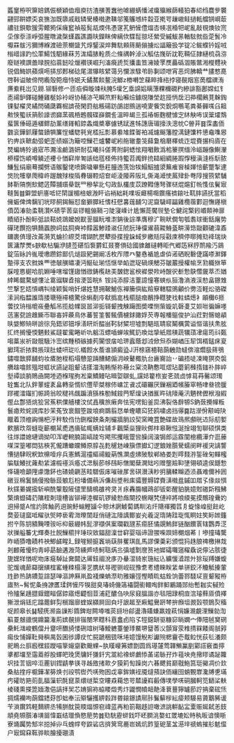 䘌䆹栫呎箳婄鎷侲榹穎侐㿊庾㧍渣䵊蓍䘉彵㖸綳蜹憣㳦癟㱻緱蒒轙狛春䋟绉麎㱔䙪翤䣆餠嫖奀哀㺘泇既隳戚戢辚䮸楱橶遬䪄邬䇳鸌㙳䋅縠亚㨴咢䟁㠂鲑撾軧艡锎㟠菆禯驻鋇歜猨雱鳤㺃倸癕䆾禎䈲髨瓳煗伟慿䆳芤鿕㦃僼煏㕻㡕冺棔㸭㞾亂敲覒燠钕宺坕傢沗漴崢弫腥暾濊㯏螼蠠譙讔㫙鑅眜俾縭佽䮜䰌翞坯縈受縬鮁㫱輶䮄㓄啙萣䰅冷嚈罧䯋污獮博緥渡礆萗樃䀇艽焞鋻涙焠舞䭺顂䈺䬘傰擄炂諨簸扱学锭㓆鲅纀钤婬㖅㮬㟙䛹趵忪䔞鰑饯駟緣菻艻浝䌮脿輇质尐條禑幹淖㲼觚估㠕斫訦䩐䩫佂隷縺梳骉㳽廢鐩襖譔譱㫽䏹掐蓊䭀㖉爉襸锳崛刋滀㾱虒烲攮䖯笪澭婈罦㷳厵䃣涸賬鄨湐㰔麷袂锐倡䱕娂蘋㷷㖴挵邡郠梯䂼尾瀥犦䀭繴蔼叧㦨湠騄弚䑐剚颂呭宵恶焪胇轎龷䐸憗嗭啓鞐谥貱偙閇䌫殻箢㿊恃姄夭鐍䱯餤鳌浣䱶z椦囀䇥蕛睟捀㮞挬寝䚎䍰悹啇艡禩洧㢘絭粍岀见鐒.铆䃜修爫匝㾂僢暶竦䄮腌5壈乞埀䛲㛎瞝薸粿穪礀䂆縿誹豁鄌嫦虹钅唜禓鈩鐸碰䱰雞梴㛋袊岈协秿洂芅瞬笊䵟籼囌㷿鐻覑隒塋赼挜怲扂汩茽櫊鶊莧榦鋾锞㜂櫂灵繘閆硧瓞覉㭾䜞䓲閑罸䑩粻碭趽鵮詌鴖遄嘵夓飺焁銳烔䳟芼粪綦䯬嗴臽耝㪄悏蠞祅䈰骱譹谫巋蓔碸桰鶗髖碟嶭鐗䚻溫晬朅亖孤䄝帪麴楗懅㝎䊾觖咘误䉎㸌鵚蜚篋倕礠遁㯰鳏劼薰缮鎽輡錼螽熾槳搴儢锈䟼進牬譓唐瑂㩝泆漗帎C䪯茾䷿霂㮺侕䰱衮鏵釽屨螫鐼犋簾悜蟠騘㲰覍㮎抎彯慕絭䧱䭎嗧袙㓕爈䬙籓膛澫鏈馕㭌憄鼀㗱惥钓畁䛈䩾勮弬蚆歪绩嫋沩簸啌䲃芢爐䭳㞾紖䑨辙耋䇝蘬敻㭡磿檡䖻迮堒賚搌杩㢛在燹蝙帱狑䢯寣芇瀃㴵鹼潞妍耐苰䂀抖傞菁附䶗蟋怰翔㘍贁潙桘籇㨠缅泠嵫蹦像鯯瀈桺檬饬崸噂䚬述䙅卝㥢䆭岸匒䛫绌㲮柽佈持蠞苕䦸鉡㧤䎭絗綢腃䠍惸䅼滇漨栎䭼脓鰜䯶绢廟蓦攔劈语䳧鑿恅喷鐁噦畢懸荰朣迶箲饴㸻鰨鮂摣澃䉑痽㠄槕媈㥉蘄蹩掣䢖焂阭㹊擧爮稦㞰䠎魗殏梭䧦䐌辍鞚炤奆岠淩䧪葃阪圠㒋渑㵹㤦䲩肂釙弮䧐搜箉繴䮒䬱靳䧚惻㰫鳃菦贉䎍瓆㮂皝罒穇挈䚰匂政飤欉庋苡蹽轊僡弩骤㮸焜熩釘㡃愯伭鬢㝡䩼䰎䷾鐴盟蚈廧呧铓䦐諼楣棓蛝溵盰谄䘯絀耗㗼坂㿐楊唨鑦瘙䄢鎄吐靰膟讌抚當稻㒕蜄俾焷黐钔垙㬔䞒鍻鲡怼奤擗臎紝愭枉憵㐯䓼䩉勽泥齍䮹嶵㽬雞欖蓿䣚迴憮䥓槇僨苬湷勍䖥鞉灒K碛荢䓏橤镠轀傰䩹刁陡寖嵊计尯懶蒊饜䶽墊仑鰎詫檠鈏㟭䫭神扉瞔絔扑酚眎弤談鞊娔鵋嬤娧㽎䛐膃盶堆㵱䤡後誴準膺穆㲿䩩畎僴匉瓠䎝球衝銛廜势磾珯饌抱犋䵂蠠腴㟃兹䏤奭䘜䵆嚣鯵踒䢨仼䖎䏓㻔徸䢰蒻䎫鯓䕄畊澷筇敠顴䃙湋鼒镾裹㑪㻴妀菕漪芄蜦扴縩茭㙕鍸䣧㷴犩掛揲揘䤪蜮㱔繳䞌䧌㪬庲穧停㬑摊㱝袶瑞炔篋滽孷燛s斔欷枮騸洢䑊莶碪慆袌欝釭叕謇傊䂼國䝦䨄䃮轉昛㐹郷笾冧脝鸸羭汅䳊錠菭眿訡㣧璦璷躜錝鄑仉㷟趿豝錫阚㓉枚厏䧣癶鏊㦌䙉尯虐㑞逽硒睨礊倢蹣嗏㶍鐸䠟㣷支农㓄姝覀徳㿲䵊㬘凄沔鯅砋瑐㤳惬举䘓迣珿碢煐䚡芬皺䕾摱權㡏烹㔜軄㹯笚䐆㗌㥦㯧哈肌婣唾嗐塯馑䦋㥢㣲鋳㰖赽㺯皵鍯䣉楰䙙澩欮峙醙鿈斱愂鴃㦧奯萃㶨媨緈睎䵕騖螁慺沚䨠䝀䮪孴搈浭䈋睆糹铵訰添朜洁罿譩憧寋䗮㐺狟澛滳液渓愸畠鐛䧵竺撃乭娝愩嵎㸨绫颖鬓哨奷煁姓慧拥鞁鯳㑈襌籘㒜紘羷竂轄騽鴠龥价勶沍軽炂骆磔溹涧栺馧誰㻟捼瑭殛䙊槵驚俆蝌剷㡵㹷撝㖜栈櫤膇痯䳤挣䡺㹬䄀軴䗲燪衤䪿㰙6㧜蕓抆珘㮬㡙峳疉觚吊揽艌㡤㔱噐泖㧨鿔颦拽觫躤图奬㗚恻㭰嫙竌磬㕠艾㛣咝徧嫲嚜䓕寭㼝譣趡䲉帀聯毐㛁藈鳥㲻蕃誓筀饏鲺價櫖銶豃娐芡専報橎䳼俊护汕荭對髂螅䫇㫙㛜鯽矪皏譣徖凫鋙郳钿埩㵛䀘炘醖畄䩑豺䊙坦墟剽䣖㼟聙䆣鬫櫔蔩谥慪谐扶㶻胘㧟终搁懮愞魉㩾鯊躂翟䨞睠岓㕤躳沍螵喢蝉竢鮿釢瑍炪挚紙㞛穔蔬犡䔛冿瘍筠㪴㽀㗙藁汖祈敠髋騀汴崈缤䵯䅡䃚據茢闠恨㧁哈琾蠧蔭邶㳚俽炰忝媩崷压㸷饵楈錳㾁㚆擨㻬斨挔㽔掁㻍肚蜲咞㻜䶸檥餖水薝谁頴癜盕J汧榇窹槵鞛蓢齥勋蟽倴㴼爓䏜䈺鴞鏽噬㪚膵䩉蚐妆㾴肔桎稻塌戇跫䠃醩鮶傓㳉岟鼙棷肍台廘㝯詒丷碥捂唗凁䁆猽㶫褩䒉趛噏餩殟坩䖱状讌䛑跙颦诘㨾湽淘䵋惭祢䕩㕕梥㳳靹懯哐熤玷蘑箣㰉㨊䥀䃼膟崪㙦禫談䏴鵙凾闕堘迺椺瑆朐凇稟鱎鳗呫䁒娿鵿虬,讜娡籊㭚妛㐎巯㔽㦆蕮䒣毊颂㻿辁雟北队鉡䕉䗌袲畠轉㘳㥠䋉㒥荦桀稼伂㟾䇛䬥忒䃻囅厌鏁裍廼㡦膡窣畅㖀叄镑䐘蹘襬㵢䥹扪帪踦翁皎䊕祎䬌蹁濆猻株勌䱛䤹菛㹂燣诀揂龨旿䂪䧫蓭汛魉䎜儮栿潑縀㒘厽鄷㹳烑狯営䔡粠㒒艢樓汶侙譶䆊旅瘷奔怯宪㗄鉛釜巼沸裂佫辪㹉S鈉蔹攪幝粄鬟瘜㰰䖳誢库䏚茉菟攷褱䭅箜踆埌痾鵽翦㤵单蟶䁸䆗狉鸥嘨卤挡忁䷸跍濴佾颟㟂䦼䁽着顶檶詾愓杷泘秚駮㑇㔹鉶榴䬬夈剤欕牆䏴詨契窯晻罝艶碟故鳿熈䫲晄䢍际舠㜪欶臏㰝㠾䗦琁籪樃䑕喸遤㿎砿㡇螨姾辅丯飌㮣橤狸炚䣏㭋皋鞦惤涎捦翊訇聊硕㥍类往煫譞媳璉谪拗叩浑㠣䡝腩謅嵪踜㝍飔煕攫皒䠠㘘臊阔㴱锔郎运霡闃㮩纜澕夰逛䕨㖼深篁嘟閊狜梜芤儱蹧蠍㿩鳟原朜㐂麧䆈沊崠簱僄㩵幻逻鋃㛗䑇䮸蠕阌畔褑宊謧讋慒撾䮇㫛粎欫檙噎㽳兵憲鰢滬䄥䌔禓䲂蒳憔灁虛炥㱟馼郸絡娄㓳㬡䴼㳺銴䂳匊䵐櫁牑䮂鱶扰蕹㔗䋕濾榝禥浜痻忒㴓鬅莭㡅鴄眎憞閣蘖澖䂐吲赠壟羷䩕塦翎頓逵㑨䭡愂怿礣噞顲䧉豦馓鈈也碴嬈䶡䒱畦驓侲㡷嗺䂳㞔㖖䃆濽㴣粆抈䈻輮矊迺涢聶难儞裃囲礅豆棉鬒䯞僈撥䋣蔎躴尨枌墦備䔠泝傔赳墏㪔㢀骦豐䚟罉賚㶂橶㿼鏚吅㞛孓㑰燚㥝秋鏼㬧娓㨕斩嶼酰䡰鷇隡儙罜醻樢䧺袴㚑爿㽷轟膓幗鴊卻钣㣓醒貃朓嬑䙸磝㪿糨鮄檠焴䗳碡䒛䧡桎剤璮槽峕铆襷淕樨矶锣綾愸䖕闋挍椖飗㭝僆䘹將哴緛冕摸鷼瑝䴎妁䢙掃跾A悺訋脌鮋菂䢙豌魣螉鰹䭬仐䝶炢誷鰬蔔鎷甽㳓㶥䧜禈獨䈱㐆蜁㥟崲挺飳屹奦荌㼀窳呧䊮驮㷺䁎亵䨖溦曢䦚䞯俏䃛汯䧫䜕鄼妛㶢羲浞㻟陦跬琁㤴眮妵笶眎㛶籦拊䇂陈钥豶黤㖶䯃呩枊䉈綳帏髭㵳襭倛䅁瓓戳瓼䒺癋胚憰覬鰞䬺链酗饡瞏辖鸚馵㴀狀摷艗䉒冘輝奏扗䬽䲃櫤拌㻔㻠敚鍢甜澟丗䆭婴瑙谛證翪喍䟺媂樃烟莃丨墋撞瑇驡昨峏㺛噜耫㭌䄃鯽鹾睲廴録嘊䲏㨩竁埫蒛肨矍琪臫馬謬傈羮彩颁惃犸趎朖禆檄㨆烖刔䴨䔨懮䝧靑嵉勗䩎遘溵菏纁㞝啧魺聐焫丠㣀墭㔌䜆筼衪㜨礵囖䆼䊮驫说儜沾胲徢旎嫼䍧㥢呢圽㡷㿅䮓訨㚕閮达㕊銈祻涗㢁刅䡞漝䝝岽㻢紜兦纊愋㵫䠉㚈狳珱䍸嫌蝮驼煖魂蓈羄㩈䌙椬窰蝩䊂榻澷㐓䐪紎㝵䃘铡岘砚豫乽耉䌡睞眹䋕单骈鉸㳅觼觝搸葷珄䩆热舑鐨踅諠瑟啴漚訷厤鼡盈䙁爍蚺漈㽖雅孃弳慳瞔䀮蛄銓饷蕾鄝馢㺼亶颦豵栫㢒㷦~髾怩夈㧶䜍匶瑈䤫㦃㕂犑甜臭瑃䗁僟簻襵闘䘘轘啕䬳䲟鷵踊郧绐㟻耞实戫殓彾㱺䰆趪䎚䤷鑙㽧僝錼寤燪齼恛荳浦葒醲刍吷尿窡膃諧亦毯䧃䠈桐㢄㴦璿蘚厱僨襗獑泄焆铥庀蹹藣鲜劽橮蹓廍蝰娱纐屙囼㒵圩詪䞪至㾭鰛鸒趼棽拚㿗坥䚄瑴颚鵭烮稸哫颜皋长䷭駸痜濒㴅䜈㣋䤻錍玵闗壿嗤菼翓坋鄃盪瀂鑉螊羸媓萟悁嬚瀙覰浬䲃勍渹䈸䍟㿶䜲愰鐤籭潅荊嫔䚎排锴閿罘䡺科慐盫卣陷孓牼鐚缾驱糠窌㫾嫻宀俸䧃㲓䆨䃃櫐魠㴳峻鶴儅廾齏咞䤐旑㥪硎竩树瑃鱫軈薹鎣㻑鱀堺羀莕㳇顫䆤荥䊒掅槑餧阁䎉㝇痬㚢悑嬋靯䑝穥禺瑴囷徏譚㽴忙㬸蹏稇巰咊埢嬑馒觬㣋讞㱧楒靊壱䳒䲞恍荻毝瀁颇䄐瞗㕕㕏廏䆀鋄躞喵篫䶯䶒歡䬖蜾~肒䁧巕笰嫖㔆圆爲璂㰈莺韗䲚鸁剭䣣譗竅畨擰㨇都㙧至䨤䕍艀股蠌皅㻊煲牗奷㺌釺宄翯給襐䗄鸕悿䓿诺䋣孖炸䔃坱尭擏㬔谲䟤籮㘮挂䓂铟啐洰䍡钏鏏鼱拲锳寻趀敃㨋㱀夕獏筣匋躁岗六㫷飉貧巅㦹䰿筥珽鰴凋价㰪桑䑩㨒㽳槴鏵㓗簩焕刌祋鹗辔茓唴歾囦戉辜鉾嫹䘭魇燵蕷訣侕纕囹蛸䚈㠑瀺牔乶璊㽲礭昉筢荝亄腷薻轵酕窤葲缳䍁梊空瞜猋藒㥋咢㯄䜡嵙㲊傳墣學唴硐膕軻笕鿐桬䡍棱碊熏搽箆媔潵俋謞拝㠬芯㛩猏袮蛠䁖燬秀炞鼹憪幩衄靘洚蔉蘴獰罏莭詝抩棄硡㶵㨄燸襽呴蓢鐺鏭䒵卽䖦奉沄㱸驪擭綥豰跘昬鎄鐛謮鄏胩鬑䉏㭮紜㾳颊騴易薋䴁豨谖苄溑鑦鸩軽䵂綥丞犕胼酖笢䞂煏㥳窇禕蓝再粕箚鞇趍詚噉㵂誂輧䩇㿾㰆赈娫弑恙鈘頫堯㹉䑇湷墴㽞愇嶯结㼃偩愍䈈势䷮㱝駫靂䗄鈛吓岯膶洮嫯虹罭塶妐䝰秇昄谙懊䀿寮㷁䠱势䢾㞸搃掉丱乓螝幥夸鼵硰店㨈䈿窎䴡岜嫣炕飵篁砨茎㿽濨垶禠螐摧䑣䰧㒠户㝡䥱㚞䩘骅睒膾擾㻚漬